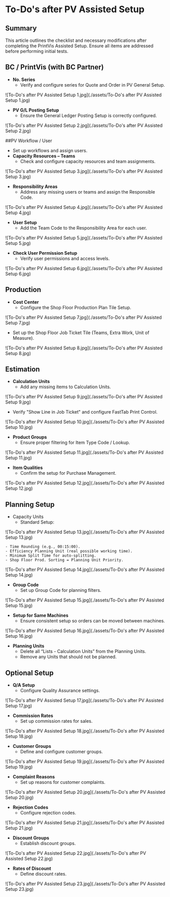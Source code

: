 # To-Do's after PV Assisted Setup


## Summary

This article outlines the checklist and necessary modifications after completing the PrintVis Assisted Setup. Ensure all items are addressed before performing initial tests.

## BC / PrintVis (with BC Partner)
- **No. Series**
  - Verify and configure series for Quote and Order in PV General Setup.

![To-Do's after PV Assisted Setup 1.jpg](./assets/To-Do's after PV Assisted Setup 1.jpg)

- **PV G/L Posting Setup**
  - Ensure the General Ledger Posting Setup is correctly configured.

![To-Do's after PV Assisted Setup 2.jpg](./assets/To-Do's after PV Assisted Setup 2.jpg)

##PV Workflow / User
  - Set up workflows and assign users.
  - **Capacity Resources – Teams**
    - Check and configure capacity resources and team assignments.

![To-Do's after PV Assisted Setup 3.jpg](./assets/To-Do's after PV Assisted Setup 3.jpg)

- **Responsibility Areas**
  - Address any missing users or teams and assign the Responsible Code.

![To-Do's after PV Assisted Setup 4.jpg](./assets/To-Do's after PV Assisted Setup 4.jpg)

- **User Setup**
  - Add the Team Code to the Responsibility Area for each user.

![To-Do's after PV Assisted Setup 5.jpg](./assets/To-Do's after PV Assisted Setup 5.jpg)

- **Check User Permission Setup**
  - Verify user permissions and access levels.

![To-Do's after PV Assisted Setup 6.jpg](./assets/To-Do's after PV Assisted Setup 6.jpg)

## Production
- **Cost Center**
  - Configure the Shop Floor Production Plan Tile Setup.

![To-Do's after PV Assisted Setup 7.jpg](./assets/To-Do's after PV Assisted Setup 7.jpg) 

 - Set up the Shop Floor Job Ticket Tile (Teams, Extra Work, Unit of Measure).

![To-Do's after PV Assisted Setup 8.jpg](./assets/To-Do's after PV Assisted Setup 8.jpg)

## Estimation
- **Calculation Units**
  - Add any missing items to Calculation Units.
 
![To-Do's after PV Assisted Setup 9.jpg](./assets/To-Do's after PV Assisted Setup 9.jpg)

 - Verify "Show Line in Job Ticket" and configure FastTab Print Control.

![To-Do's after PV Assisted Setup 10.jpg](./assets/To-Do's after PV Assisted Setup 10.jpg)


- **Product Groups**
  - Ensure proper filtering for Item Type Code / Lookup.

![To-Do's after PV Assisted Setup 11.jpg](./assets/To-Do's after PV Assisted Setup 11.jpg)


- **Item Qualities**
  - Confirm the setup for Purchase Management.

![To-Do's after PV Assisted Setup 12.jpg](./assets/To-Do's after PV Assisted Setup 12.jpg)


## Planning Setup
- Capacity Units
  - Standard Setup:
    
![To-Do's after PV Assisted Setup 13.jpg](./assets/To-Do's after PV Assisted Setup 13.jpg)

    - Time Rounding (e.g., 00:15:00).
    - Efficiency Planning Unit (real possible working time).
    - Minimum Split Time for auto-splitting.
    - Shop Floor Prod. Sorting = Planning Unit Priority.

![To-Do's after PV Assisted Setup 14.jpg](./assets/To-Do's after PV Assisted Setup 14.jpg)

  - **Group Code**
    - Set up Group Code for planning filters.

![To-Do's after PV Assisted Setup 15.jpg](./assets/To-Do's after PV Assisted Setup 15.jpg)

  - **Setup for Same Machines**
    - Ensure consistent setup so orders can be moved between machines.

![To-Do's after PV Assisted Setup 16.jpg](./assets/To-Do's after PV Assisted Setup 16.jpg)

- **Planning Units**
  - Delete all “Lists - Calculation Units” from the Planning Units.
  - Remove any Units that should not be planned.

## Optional Setup
- **Q/A Setup**
  - Configure Quality Assurance settings.

![To-Do's after PV Assisted Setup 17.jpg](./assets/To-Do's after PV Assisted Setup 17.jpg)

- **Commission Rates**
  - Set up commission rates for sales.

![To-Do's after PV Assisted Setup 18.jpg](./assets/To-Do's after PV Assisted Setup 18.jpg)

- **Customer Groups**
  - Define and configure customer groups.

![To-Do's after PV Assisted Setup 19.jpg](./assets/To-Do's after PV Assisted Setup 19.jpg)

- **Complaint Reasons**
  - Set up reasons for customer complaints.

![To-Do's after PV Assisted Setup 20.jpg](./assets/To-Do's after PV Assisted Setup 20.jpg)

- **Rejection Codes**
  - Configure rejection codes.

![To-Do's after PV Assisted Setup 21.jpg](./assets/To-Do's after PV Assisted Setup 21.jpg)

- **Discount Groups**
  - Establish discount groups.

![To-Do's after PV Assisted Setup 22.jpg](./assets/To-Do's after PV Assisted Setup 22.jpg)

- **Rates of Discount**
  - Define discount rates.

![To-Do's after PV Assisted Setup 23.jpg](./assets/To-Do's after PV Assisted Setup 23.jpg)

